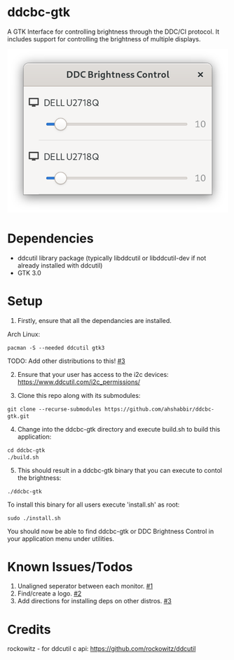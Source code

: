 # ddcbc-gtk
A GTK Interface for controlling brightness through the DDC/CI protocol. It includes support for controlling the brightness of multiple displays.

![ddcbc-gtk screenshot](https://raw.githubusercontent.com/ahshabbir/ddcbc-gtk/master/ddcbc-screenshot.png)

# Dependencies
- ddcutil library package (typically libddcutil or libddcutil-dev if not already installed with ddcutil)
- GTK 3.0

# Setup

1. Firstly, ensure that all the dependancies are installed.

Arch Linux:
```
pacman -S --needed ddcutil gtk3
```

TODO: Add other distributions to this! [#3](../../issues/3)

2. Ensure that your user has access to the i2c devices:
https://www.ddcutil.com/i2c_permissions/

3. Clone this repo along with its submodules:
```
git clone --recurse-submodules https://github.com/ahshabbir/ddcbc-gtk.git
```

4. Change into the ddcbc-gtk directory and execute build.sh to build this application:
```
cd ddcbc-gtk
./build.sh
```

5. This should result in a ddcbc-gtk binary that you can execute to contol the brightness:
```
./ddcbc-gtk
```

To install this binary for all users execute 'install.sh' as root:
```
sudo ./install.sh
```

You should now be able to find ddcbc-gtk or DDC Brightness Control in your application menu under utilities.

# Known Issues/Todos

1. Unaligned seperator between each monitor. [#1](../../issues/1)
2. Find/create a logo. [#2](../../issues/2)
3. Add directions for installing deps on other distros. [#3](../../issues/3)

# Credits
rockowitz - for ddcutil c api:
https://github.com/rockowitz/ddcutil
